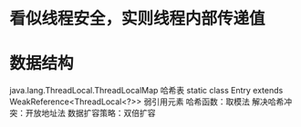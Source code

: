 # 看似线程安全，实则线程内部传递值

# 数据结构

java.lang.ThreadLocal.ThreadLocalMap<T> 哈希表
static class Entry extends WeakReference<ThreadLocal<?>> 弱引用元素
哈希函数：取模法
解决哈希冲突：开放地址法
数据扩容策略：双倍扩容










